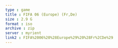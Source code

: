 ```yaml
---
type : game
title : FIFA 06 (Europe) (Fr,De)
size : 2.9 G
format : iso
archive : zip
server : myrient
link2 : FIFA%2006%20%28Europe%29%20%28Fr%2CDe%29
---
```

